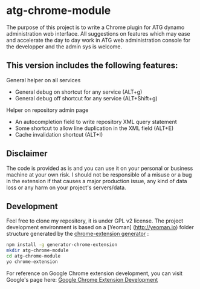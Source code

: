 atg-chrome-module
=================
The purpose of this project is to write a Chrome plugin for ATG dynamo administration web interface. All suggestions on features which may ease
and accelerate the day to day work in ATG web administration console for the developper and the admin sys is welcome.

## This version includes the following features:

General helper on all services

* General debug on shortcut for any service (ALT+g)
* General debug off shortcut for any service (ALT+Shift+g)

Helper on repository admin page

* An autocompletion field to write repository XML query statement
* Some shortcut to allow line duplication in the XML field (ALT+E)
* Cache invalidation shortcut (ALT+I)

## Disclaimer

The code is provided as is and you can use it on your personal or business machine at your own risk. I should not be responsible of a misuse or a bug in the extension if that causes a major
production issue, any kind of data loss or any harm on your project's servers/data.

## Development

Feel free to clone my repository, it is under GPL v2 license. The project development environment is based on a [Yeoman] (http://yeoman.io) folder structure generated by the [chrome-extension generator](https://github.com/yeoman/generator-chrome-extension) :
```bash
npm install -g generator-chrome-extension
mkdir atg-chrome-module
cd atg-chrome-module
yo chrome-extension
```

For reference on Google Chrome extension development, you can visit Google's page here: [Google Chrome Extension Development](http://developer.chrome.com/extensions/devguide.html)